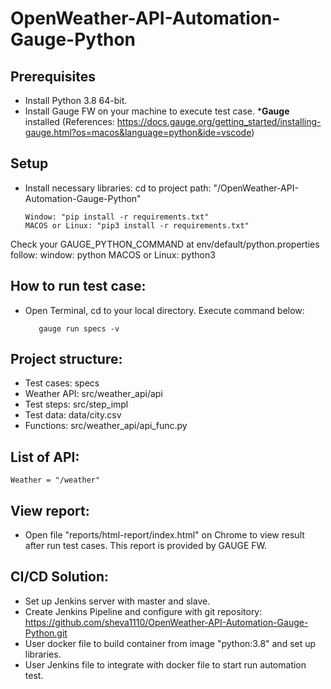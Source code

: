 # OpenWeather-API-Automation-Gauge-Python


## Prerequisites

* Install Python 3.8 64-bit.
* Install Gauge FW on your machine to execute test case.
    *__Gauge__ installed
    (References: https://docs.gauge.org/getting_started/installing-gauge.html?os=macos&language=python&ide=vscode)
    

## Setup

* Install necessary libraries:
    cd to project path: "/OpenWeather-API-Automation-Gauge-Python"
    ```shell script
    Window: "pip install -r requirements.txt"
    MACOS or Linux: "pip3 install -r requirements.txt"
    ```

Check your GAUGE_PYTHON_COMMAND at env/default/python.properties follow:
   window: python
   MACOS or Linux: python3


## How to run test case:

* Open Terminal, cd to your local directory. Execute command below:

    ```shell script
       gauge run specs -v
    ```


## Project structure:

* Test cases: specs
* Weather API: src/weather_api/api
* Test steps: src/step_impl
* Test data: data/city.csv
* Functions: src/weather_api/api_func.py


## List of API:
    Weather = "/weather"


## View report:
* Open file "reports/html-report/index.html" on Chrome to view result after run test cases. This report is provided by GAUGE FW.


## CI/CD Solution:
* Set up Jenkins server with master and slave.
* Create Jenkins Pipeline and configure with git repository: https://github.com/sheva1110/OpenWeather-API-Automation-Gauge-Python.git
* User docker file to build container from image "python:3.8" and set up libraries.
* User Jenkins file to integrate with docker file to start run automation test.
